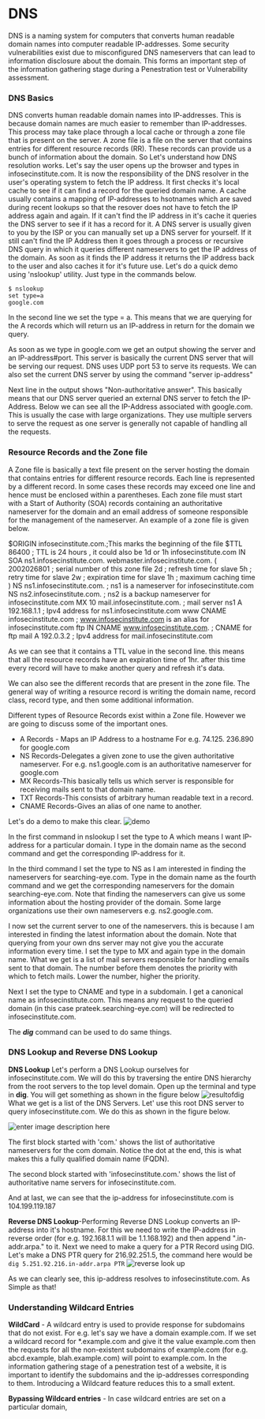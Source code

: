 # DNS
DNS is a naming system for computers that converts human readable domain names into computer readable IP-addresses. Some security vulnerabilities exist due to misconfigured DNS nameservers that can lead to information disclosure about the domain. This forms an important step of the information gathering stage during a Penestration test or Vulnerability assessment. 

### DNS Basics
 DNS converts human readable domain names into IP-addresses. This is because domain names are much easier to remember than IP-addresses. This process may take place through a local cache or through a zone file that is present on the server. A zone file is a file on the server that contains entries for different resource records (RR). These records can provide us a bunch of information about the domain.
 So Let's understand how DNS resolution works. Let's say the user opens up the browser and types in infosecinstitute.com. It is now the responsibility of the DNS resolver in the user's operating system to fetch the IP address. It first checks it's local cache to see if it can find a record for the queried domain name. A cache usually contains a mapping of IP-addresses to hsotnames which are saved during recent lookups so that the resover does not have to fetch the IP address again and again. If it can't find the IP address in it's cache it queries the DNS server to see if it has a record for it. A DNS server is usually given to you by the ISP or you can manually set up a DNS server for yourself. If it still can't find the IP Address then it goes through a process or recursive DNS query in which it queries different nameservers to get the IP address of the domain. As soon as it finds the IP address it returns the IP address back to the user and also caches it for it's future use.
  Let's do a quick demo using 'nslookup' utility. Just type in the commands below.
  ```
  $ nslookup
  set type=a
  google.com
  ```
  In the second line we set the type = a. This means that we are querying for the A records which will return us an IP-address in return for the domain we query.

As soon as we type in google.com we get an output showing the server and an IP-address#port. This server is basically the current DNS server that will be serving our request. DNS uses UDP port 53 to serve its requests. We can also set the current DNS server by using the command "server ip-address"

Next line in the output shows "Non-authoritative answer". This basically means that our DNS server queried an external DNS server to fetch  the IP-Address. Below we can see all the IP-Address associated with google.com. This is usually the case with large organizations. They use multiple servers to serve the request as one server is generally not capable of handling all the requests.

### Resource Records and the Zone file
A Zone file is basically a text file present on the server hosting the domain that contains entries for different resource records. Each line is represented by a different record. In some cases these records may exceed one line and hence must be enclosed within a parentheses. Each zone file must start with a Start of Authority (SOA) records containing an authoritative nameserver for the domain and an email address of someone responsible for the management of the nameserver. An example of a zone file is given below.

$ORIGIN infosecinstitute.com.;This marks the beginning of the file
  $TTL	86400 ; TTL is 24 hours , it could also be 1d or 1h
  infosecinstitute.com  IN	 SOA ns1.infosecinstitute.com.	webmaster.infosecinstitute.com. (
            		2002026801 ; serial number of this zone file
            		2d ; refresh time for slave
            		5h ; retry time for slave
            		2w ; expiration time for slave
            		1h ; maximum caching time
            			     )
         NS                    ns1.infosecinstitute.com.       ; ns1 is a nameserver for infosecinstitute.com
         NS                    ns2.infosecinstitute.com.       ; ns2 is a backup nameserver for infosecinstitute.com
         MX                    10 mail.infosecinstitute.com.   ; mail server
  ns1     A                     192.168.1.1                    ; Ipv4 address for ns1.infosecinstitute.com
  www    CNAME                 infosecinstitute.com            ; www.infosecinstitute.com is an alias for infosecinstitute.com
  ftp    IN  CNAME             www.infosecinstitute.com.       ; CNAME for ftp
  mail   A                     192.0.3.2                       ; Ipv4 address for mail.infosecinstitute.com

As we can see that it contains a TTL value in the second line. this means that all the resource records have an expiration time of 1hr. after this time every record will have to make another query and refresh it's data.

We can also see the different records that are present in the zone file. The general way of writing a resource record is writing the domain name, record class, record type, and then some additional information.

Different types of Resource Records exist within a Zone file. However we are going to discuss some of the important ones.

- A Records - Maps an IP Address to a hostname 
	For e.g. 74.125. 236.890 for google.com
- NS Records-Delegates a given zone to use the given authoritative nameserver.
	For e.g. ns1.google.com is an authoritative nameserver for google.com
- MX Records-This basically tells us which server is responsible for receiving mails sent to that domain name.
- TXT Records-This consists of arbitrary human readable text in a record.
- CNAME Records-Gives an alias of one name to another.

Let's do a demo to make this clear.
![demo](https://mk0resourcesinfm536w.kinstacdn.com/wp-content/uploads/nslookup-detail.png)

In the first command in nslookup I set the type to A which means I want IP-address for a particular domain. I type in the domain name as the second command and get the corresponding IP-address for it.

In the third command I set the type to NS as I am interested in finding the nameservers for searching-eye.com. Type in the domain name as the fourth command and we get the corresponding nameservers for the domain searching-eye.com. Note that finding the nameservers can give us some information about the hosting provider of the domain. Some large organizations use their own nameservers e.g. ns2.google.com.

I now set the current server to one of the nameservers. this is because I am interested in finding the latest information about the domain. Note that querying from your own dns server may not give you the accurate information every time. I set the type to MX and again type in the domain name. What we get is a list of mail servers responsible for handling emails sent to that domain. The number before them denotes the priority with which to fetch mails. Lower the number, higher the priority.

Next I set the type to CNAME and type in a subdomain. I get a canonical name as infosecinstitute.com. This means any request to the queried domain (in this case prateek.searching-eye.com) will be redirected to infosecinstitute.com.

The ***dig*** command can be used to do same things.

### DNS Lookup and Reverse DNS Lookup
**DNS Lookup** Let's perform a DNS Lookup ourselves for infosecinstitute.com. We will do this by traversing the entire DNS hierarchy from the root servers to the top level domain. Open up the terminal and type in **dig**. You will get something as shown in the figure below
![resultofdig](https://mk0resourcesinfm536w.kinstacdn.com/wp-content/uploads/dig.png)
What we get is a list of the DNS Servers. Let' use this root DNS server to query infosecinstitute.com. We do this as shown in the figure below.

![enter image description here](https://lh3.googleusercontent.com/krbck4w1l9USwjtO-hpNoQeBW1Pmztxd85P9w0Mfv2blSb_aZ0pY_reFzwk2x6OtYM5XqPeu5Jo "result")

The first block started with 'com.' shows the list of authoritative nameservers for the com domain. Notice the dot at the end, this is what makes this a fully qualified domain name (FQDN). 

The second block started with 'infosecinstitute.com.' shows the list of authoritative name servers for infosecinstitute.com.

And at last, we can see that the ip-address for infosecinstitute.com is 104.199.119.187

**Reverse DNS Lookup**-Performing Reverse DNS Lookup converts an IP-address into it's hostname. For this we need to write the IP-address in reverse order (for e.g. 192.168.1.1 will be 1.1.168.192) and then append ".in-addr.arpa." to it. Next we need to make a query for a PTR Record using DIG. Let's make a DNS PTR query for 216.92.251.5, the command here would be `dig 5.251.92.216.in-addr.arpa PTR`
![reverse look up](https://mk0resourcesinfm536w.kinstacdn.com/wp-content/uploads/dig-reverse-lookup.png)

As we can clearly see, this ip-address resolves to infosecinstitute.com. As Simple as that!

### Understanding Wildcard Entries
**WildCard** - A wildcard entry is used to provide response for subdomains that do not exist. For e.g. let's say we have a domain example.com. If we set a wildcard record for *.example.com and give it the value example.com then the requests for all the non-existent subdomains of example.com (for e.g. abcd.example, blah.example.com) will point to example.com. In the information gathering stage of a penestration test of a website, it is important to identify the subdomains and the ip-addresses corresponding to them. Introducing a Wildcard feature reduces this to a small extent.

**Bypassing Wildcard entries** - In case wildcard entries are set on a particular domain, 
<!--stackedit_data:
eyJoaXN0b3J5IjpbLTQ3OTY5MTA3NiwxNjI1OTEzMzMxLDE0OD
czNDQ2MTQsMTc0NDU3NjUzLDIwMzc3MzYzNDAsNzIyMTE0MzQ2
LDYwOTI4MjU5Myw3MTM4MTE0ODMsLTE2OTIzNzcxNCwzNTY5MD
YyOSw4ODgxMjYzMDQsNDMyNzcwODk4LDQwNzQ4MjE0OCwtMjA4
ODc0NjYxMl19
-->
